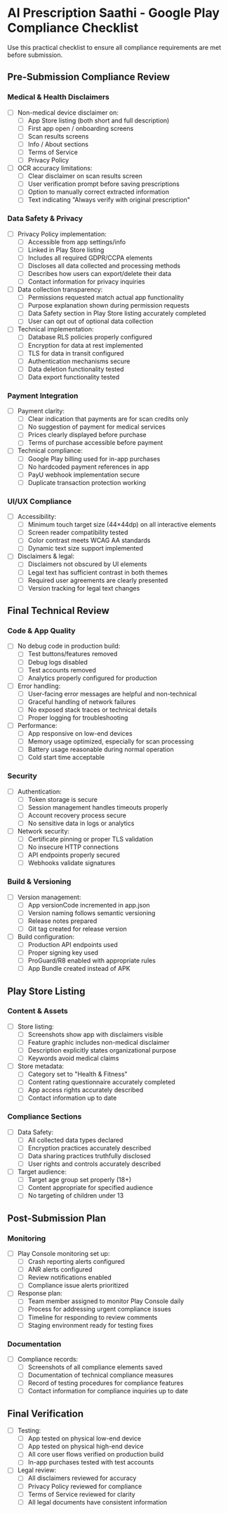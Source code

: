 # AI Prescription Saathi - Google Play Compliance Checklist

Use this practical checklist to ensure all compliance requirements are met before submission.

## Pre-Submission Compliance Review

### Medical & Health Disclaimers

- [ ] Non-medical device disclaimer on:
  - [ ] App Store listing (both short and full description)
  - [ ] First app open / onboarding screens
  - [ ] Scan results screens
  - [ ] Info / About sections
  - [ ] Terms of Service
  - [ ] Privacy Policy

- [ ] OCR accuracy limitations:
  - [ ] Clear disclaimer on scan results screen
  - [ ] User verification prompt before saving prescriptions
  - [ ] Option to manually correct extracted information
  - [ ] Text indicating "Always verify with original prescription"

### Data Safety & Privacy

- [ ] Privacy Policy implementation:
  - [ ] Accessible from app settings/info
  - [ ] Linked in Play Store listing
  - [ ] Includes all required GDPR/CCPA elements
  - [ ] Discloses all data collected and processing methods
  - [ ] Describes how users can export/delete their data
  - [ ] Contact information for privacy inquiries

- [ ] Data collection transparency:
  - [ ] Permissions requested match actual app functionality
  - [ ] Purpose explanation shown during permission requests
  - [ ] Data Safety section in Play Store listing accurately completed
  - [ ] User can opt out of optional data collection

- [ ] Technical implementation:
  - [ ] Database RLS policies properly configured
  - [ ] Encryption for data at rest implemented
  - [ ] TLS for data in transit configured
  - [ ] Authentication mechanisms secure
  - [ ] Data deletion functionality tested
  - [ ] Data export functionality tested

### Payment Integration

- [ ] Payment clarity:
  - [ ] Clear indication that payments are for scan credits only
  - [ ] No suggestion of payment for medical services
  - [ ] Prices clearly displayed before purchase
  - [ ] Terms of purchase accessible before payment

- [ ] Technical compliance:
  - [ ] Google Play billing used for in-app purchases
  - [ ] No hardcoded payment references in app
  - [ ] PayU webhook implementation secure
  - [ ] Duplicate transaction protection working

### UI/UX Compliance

- [ ] Accessibility:
  - [ ] Minimum touch target size (44×44dp) on all interactive elements
  - [ ] Screen reader compatibility tested
  - [ ] Color contrast meets WCAG AA standards
  - [ ] Dynamic text size support implemented

- [ ] Disclaimers & legal:
  - [ ] Disclaimers not obscured by UI elements
  - [ ] Legal text has sufficient contrast in both themes
  - [ ] Required user agreements are clearly presented
  - [ ] Version tracking for legal text changes

## Final Technical Review

### Code & App Quality

- [ ] No debug code in production build:
  - [ ] Test buttons/features removed
  - [ ] Debug logs disabled
  - [ ] Test accounts removed
  - [ ] Analytics properly configured for production

- [ ] Error handling:
  - [ ] User-facing error messages are helpful and non-technical
  - [ ] Graceful handling of network failures
  - [ ] No exposed stack traces or technical details
  - [ ] Proper logging for troubleshooting

- [ ] Performance:
  - [ ] App responsive on low-end devices
  - [ ] Memory usage optimized, especially for scan processing
  - [ ] Battery usage reasonable during normal operation
  - [ ] Cold start time acceptable

### Security

- [ ] Authentication:
  - [ ] Token storage is secure
  - [ ] Session management handles timeouts properly
  - [ ] Account recovery process secure
  - [ ] No sensitive data in logs or analytics

- [ ] Network security:
  - [ ] Certificate pinning or proper TLS validation
  - [ ] No insecure HTTP connections
  - [ ] API endpoints properly secured
  - [ ] Webhooks validate signatures

### Build & Versioning

- [ ] Version management:
  - [ ] App versionCode incremented in app.json
  - [ ] Version naming follows semantic versioning
  - [ ] Release notes prepared
  - [ ] Git tag created for release version

- [ ] Build configuration:
  - [ ] Production API endpoints used
  - [ ] Proper signing key used
  - [ ] ProGuard/R8 enabled with appropriate rules
  - [ ] App Bundle created instead of APK

## Play Store Listing

### Content & Assets

- [ ] Store listing:
  - [ ] Screenshots show app with disclaimers visible
  - [ ] Feature graphic includes non-medical disclaimer
  - [ ] Description explicitly states organizational purpose
  - [ ] Keywords avoid medical claims

- [ ] Store metadata:
  - [ ] Category set to "Health & Fitness"
  - [ ] Content rating questionnaire accurately completed
  - [ ] App access rights accurately described
  - [ ] Contact information up to date

### Compliance Sections

- [ ] Data Safety:
  - [ ] All collected data types declared
  - [ ] Encryption practices accurately described
  - [ ] Data sharing practices truthfully disclosed
  - [ ] User rights and controls accurately described

- [ ] Target audience:
  - [ ] Target age group set properly (18+)
  - [ ] Content appropriate for specified audience
  - [ ] No targeting of children under 13

## Post-Submission Plan

### Monitoring

- [ ] Play Console monitoring set up:
  - [ ] Crash reporting alerts configured
  - [ ] ANR alerts configured
  - [ ] Review notifications enabled
  - [ ] Compliance issue alerts prioritized

- [ ] Response plan:
  - [ ] Team member assigned to monitor Play Console daily
  - [ ] Process for addressing urgent compliance issues
  - [ ] Timeline for responding to review comments
  - [ ] Staging environment ready for testing fixes

### Documentation

- [ ] Compliance records:
  - [ ] Screenshots of all compliance elements saved
  - [ ] Documentation of technical compliance measures
  - [ ] Record of testing procedures for compliance features
  - [ ] Contact information for compliance inquiries up to date

## Final Verification

- [ ] Testing:
  - [ ] App tested on physical low-end device
  - [ ] App tested on physical high-end device
  - [ ] All core user flows verified on production build
  - [ ] In-app purchases tested with test accounts

- [ ] Legal review:
  - [ ] All disclaimers reviewed for accuracy
  - [ ] Privacy Policy reviewed for compliance
  - [ ] Terms of Service reviewed for clarity
  - [ ] All legal documents have consistent information 